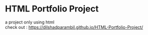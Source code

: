 # HTML Portfolio Project

a project only using html <br />
check out : https://dilshadparambil.github.io/HTML-Portfolio-Project/
